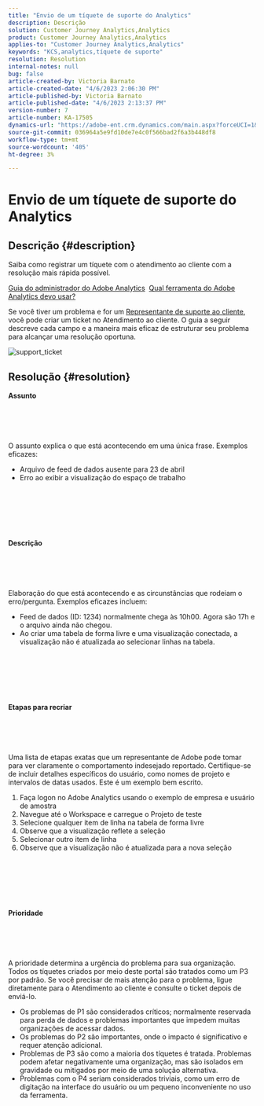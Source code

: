 ```yaml
---
title: "Envio de um tíquete de suporte do Analytics"
description: Descrição
solution: Customer Journey Analytics,Analytics
product: Customer Journey Analytics,Analytics
applies-to: "Customer Journey Analytics,Analytics"
keywords: "KCS,analytics,tíquete de suporte"
resolution: Resolution
internal-notes: null
bug: false
article-created-by: Victoria Barnato
article-created-date: "4/6/2023 2:06:30 PM"
article-published-by: Victoria Barnato
article-published-date: "4/6/2023 2:13:37 PM"
version-number: 7
article-number: KA-17505
dynamics-url: "https://adobe-ent.crm.dynamics.com/main.aspx?forceUCI=1&pagetype=entityrecord&etn=knowledgearticle&id=f529d237-84d4-ed11-a7c7-6045bd006295"
source-git-commit: 036964a5e9fd10de7e4c0f566bad2f6a3b448df8
workflow-type: tm+mt
source-wordcount: '405'
ht-degree: 3%

---
```


# Envio de um tíquete de suporte do Analytics

## Descrição {#description}


Saiba como registrar um tíquete com o atendimento ao cliente com a resolução mais rápida possível.

[Guia do administrador do Adobe Analytics](https://experienceleague.adobe.com/docs/analytics/admin/home.html?lang=pt-BR)  [Qual ferramenta do Adobe Analytics devo usar?](https://experienceleague.adobe.com/docs/analytics/analyze/admin-overview/which-analytics-tool.html)

Se você tiver um problema e for um [Representante de suporte ao cliente](https://helpx.adobe.com/br/experience-cloud/supported-users.html), você pode criar um ticket no Atendimento ao cliente. O guia a seguir descreve cada campo e a maneira mais eficaz de estruturar seu problema para alcançar uma resolução oportuna.

![support_ticket](https://helpx.adobe.com/content/dam/help/en/analytics/kb/submitting-an-analytics-support-ticket/jcr:content/main-pars/image/support_ticket.png "support_ticket")


## Resolução {#resolution}

<b>Assunto</b><br><br><br><br> <br><br>
O assunto explica o que está acontecendo em uma única frase. Exemplos eficazes:

- Arquivo de feed de dados ausente para 23 de abril
- Erro ao exibir a visualização do espaço de trabalho

<br><br><br><br> <br><br><b>Descrição</b><br><br><br><br> <br><br>
Elaboração do que está acontecendo e as circunstâncias que rodeiam o erro/pergunta. Exemplos eficazes incluem:

- Feed de dados (ID: 1234) normalmente chega às 10h00. Agora são 17h e o arquivo ainda não chegou.
- Ao criar uma tabela de forma livre e uma visualização conectada, a visualização não é atualizada ao selecionar linhas na tabela.

<br><br><br><br> <br><br><b>Etapas para recriar</b><br><br><br><br> <br><br>
Uma lista de etapas exatas que um representante de Adobe pode tomar para ver claramente o comportamento indesejado reportado. Certifique-se de incluir detalhes específicos do usuário, como nomes de projeto e intervalos de datas usados. Este é um exemplo bem escrito.

1. Faça logon no Adobe Analytics usando o exemplo de empresa e usuário de amostra
2. Navegue até o Workspace e carregue o Projeto de teste
3. Selecione qualquer item de linha na tabela de forma livre
4. Observe que a visualização reflete a seleção
5. Selecionar outro item de linha
6. Observe que a visualização não é atualizada para a nova seleção

<br><br><br><br> <br><br><b>Prioridade</b><br><br><br><br> <br><br>
A prioridade determina a urgência do problema para sua organização. Todos os tíquetes criados por meio deste portal são tratados como um P3 por padrão. Se você precisar de mais atenção para o problema, ligue diretamente para o Atendimento ao cliente e consulte o ticket depois de enviá-lo.

- Os problemas de P1 são considerados críticos; normalmente reservada para perda de dados e problemas importantes que impedem muitas organizações de acessar dados.
- Os problemas do P2 são importantes, onde o impacto é significativo e requer atenção adicional.
- Problemas de P3 são como a maioria dos tíquetes é tratada. Problemas podem afetar negativamente uma organização, mas são isolados em gravidade ou mitigados por meio de uma solução alternativa.
- Problemas com o P4 seriam considerados triviais, como um erro de digitação na interface do usuário ou um pequeno inconveniente no uso da ferramenta.

<br><br><br><br> 